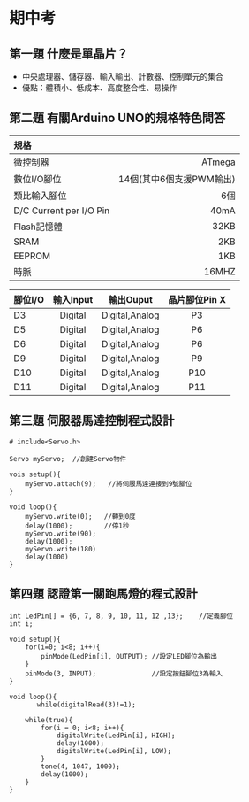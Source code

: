 # 期中考

## 第一題 什麼是單晶片？
- 中央處理器、儲存器、輸入輸出、計數器、控制單元的集合
- 優點：體積小、低成本、高度整合性、易操作

## 第二題 有關Arduino UNO的規格特色問答
|規格||
|:---|---:|
|微控制器|ATmega|
|數位I/O腳位|14個(其中6個支援PWM輸出)|
|類比輸入腳位|6個|
|D/C Current per I/O Pin|40mA|
|Flash記憶體|32KB|
|SRAM|2KB|
|EEPROM|1KB|
|時脈|16MHZ|

|腳位I/O|輸入Input|輸出Ouput|晶片腳位Pin X|
|:---|:-:|:-:|:-:|
|D3|Digital|Digital,Analog|P3
|D5|Digital|Digital,Analog|P6
|D6|Digital|Digital,Analog|P6
|D9|Digital|Digital,Analog|P9
|D10|Digital|Digital,Analog|P10
|D11|Digital|Digital,Analog|P11

## 第三題 伺服器馬達控制程式設計
```
# include<Servo.h>

Servo myServo;  //創建Servo物件

vois setup(){
    myServo.attach(9);   //將伺服馬達連接到9號腳位
}

void loop(){
    myServo.write(0);   //轉到0度
    delay(1000);        //停1秒
    myServo.write(90);
    delay(1000);
    myServo.write(180)
    delay(1000)
}

```

## 第四題 認證第一關跑馬燈的程式設計
```
int LedPin[] = {6, 7, 8, 9, 10, 11, 12 ,13};    //定義腳位
int i;

void setup(){
    for(i=0; i<8; i++){
        pinMode(LedPin[i], OUTPUT); //設定LED腳位為輸出
    }
    pinMode(3, INPUT);              //設定按鈕腳位3為輸入
}
    
void loop(){
       while(digitalRead(3)!=1);

    while(true){
        for(i = 0; i<8; i++){
            digitalWrite(LedPin[i], HIGH);
            delay(1000);
            digitalWrite(LedPin[i], LOW);
        }
        tone(4, 1047, 1000);
        delay(1000);
    }
}


```




